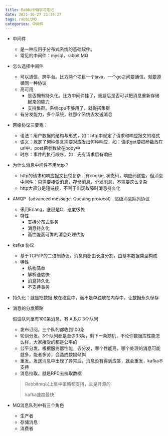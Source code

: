 ```yaml
---
title: RabbitMQ学习笔记
date: 2021-10-27 21:35:27
tags: rabbitMQ
categories: 中间件
---
```


- 中间件
  - 是一种应用于分布式系统的基础软件。
  - 常见的中间件：mysql，rabbit MQ
- 怎么选择中间件
  - 可以通信，跨平台。比方两个项目一个java，一个go之间要通信，就要遵循同一种协议
  - 高可用
    - 是否拥有持久化。比方中间件挂了，重启后是否可以把消息重新存储起来的能力
    - 支持集群。系统cpu不够用了，就得搭集群
  - 有分发能力，多个系统，往那个系统去发送消息
- 网络协议三要素：
  - 语法：用户数据的结构与形式，如：http中规定了请求和响应报文的格式
  - 语义：规定了何种信息需要对应发出何种响应，如：请求get要把参数放在url中，post把参数放在body中
  - 时序：事件的执行顺序，如：先有请求后有响应

- 为什么消息中间件不用http？
  - http的请求和响应报文比较复杂，有cookie, 状态码，响应码这些，但消息中间件：只需要接受消息，存储消息，分发消息，不需要这么复杂
  - http大部分是短链接，不利于出现故障时消息持久化

- AMQP（advanced message. Queuing protocol） 高级消息队列协议
  - 采用Erlang，底层是C，速度很快
  - 特性
    - 支持分布式事务
    - 消息持久化
    - 高性能高可靠的消息处理优势

- kafka 协议
  - 基于TCP/IP的二进制协议，消息内部由长度分割，由基本数据类型构成
  - 特性
    - 结构简单
    - 解析速度快
    - 消息持久化
    - 不支持事务

- 持久化：就是把数据 放在磁盘中，而不是单独放在内存中，让数据永久保存

- 消息的分发策略

    假设队列里有100条消息，有 A,B,C   3个队列

  - 发布订阅。三个队列都收到100条
  - 轮训分发。3个队列都是至少33条，剩下一条随机，不论你数据库性能怎么样，大家接受的都是公平的
  - 公平分发。根据服务器性能，去分发，哪个性能高，哪个处理的消息可能就多，能者多劳，会造成数据倾斜
  - 重发。发送消息中出现了异常后，消息没有得到应答，就会重发，kafka不支持
  - 消息拉取。就是RPC去拉取数据

  > Rabbitmq以上集中策略都支持，且是开源的
  >
  > kafka速度最快

- MQ消息队列中有三个角色

  - 生产者
  - 存储消息
  - 消费者
